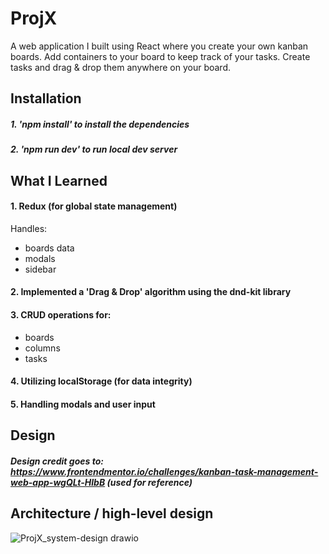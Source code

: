 # ProjX

A web application I built using React where you create your own kanban boards. Add containers to your board to keep track of your tasks. Create tasks and drag & drop them anywhere on your board.

## Installation

##### 1. 'npm install' to install the dependencies
##### 2. 'npm run dev' to run local dev server

## What I Learned

#### 1. Redux (for global state management)

Handles:
  - boards data
  - modals
  - sidebar

#### 2. Implemented a 'Drag & Drop' algorithm using the dnd-kit library

#### 3. CRUD operations for:
  - boards
  - columns
  - tasks

#### 4. Utilizing localStorage (for data integrity)

#### 5. Handling modals and user input

## Design

##### Design credit goes to: https://www.frontendmentor.io/challenges/kanban-task-management-web-app-wgQLt-HlbB (used for reference)

## Architecture / high-level design
![ProjX_system-design drawio](https://github.com/MicahD18/ProjX-KanbanBoardApp/assets/70763379/dce303b8-897f-4eeb-a152-656e112b7f49)
